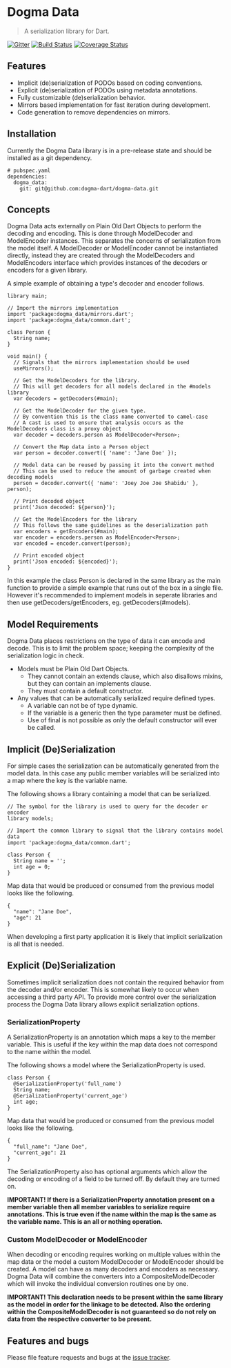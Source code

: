# Dogma Data

> A serialization library for Dart.

[![Gitter](https://badges.gitter.im/Join%20Chat.svg)](https://gitter.im/dogma-dart/dogma-data?utm_source=badge&utm_medium=badge&utm_campaign=pr-badge&utm_content=badge)
[![Build Status](https://drone.io/github.com/dogma-dart/dogma-data/status.png)](https://drone.io/github.com/dogma-dart/dogma-data/latest)
[![Coverage Status](https://coveralls.io/repos/dogma-dart/dogma-data/badge.svg?branch=master)](https://coveralls.io/r/dogma-dart/dogma-data?branch=master)

## Features
- Implicit (de)serialization of PODOs based on coding conventions.
- Explicit (de)serialization of PODOs using metadata annotations.
- Fully customizable (de)serialization behavior.
- Mirrors based implementation for fast iteration during development.
- Code generation to remove dependencies on mirrors.

## Installation
Currently the Dogma Data library is in a pre-release state and should be installed as a git dependency.

    # pubspec.yaml
    dependencies:
      dogma_data:
        git: git@github.com:dogma-dart/dogma-data.git

## Concepts
Dogma Data acts externally on Plain Old Dart Objects to perform the decoding and encoding. This is done through ModelDecoder and ModelEncoder instances. This separates the concerns of serialization from the model itself. A ModelDecoder or ModelEncoder cannot be instantiated directly, instead they are created through the ModelDecoders and ModelEncoders interface which provides instances of the decoders or encoders for a given library.

A simple example of obtaining a type's decoder and encoder follows.  

    library main;
    
    // Import the mirrors implementation
    import 'package:dogma_data/mirrors.dart';
    import 'package:dogma_data/common.dart';
    
    class Person {
      String name;
    }
    
    void main() {
      // Signals that the mirrors implementation should be used
      useMirrors();
    
      // Get the ModelDecoders for the library.
      // This will get decoders for all models declared in the #models library
      var decoders = getDecoders(#main);
    
      // Get the ModelDecoder for the given type.
      // By convention this is the class name converted to camel-case
      // A cast is used to ensure that analysis occurs as the ModelDecoders class is a proxy object
      var decoder = decoders.person as ModelDecoder<Person>;
    
      // Convert the Map data into a Person object
      var person = decoder.convert({ 'name': 'Jane Doe' });
    
      // Model data can be reused by passing it into the convert method
      // This can be used to reduce the amount of garbage created when decoding models
      person = decoder.convert({ 'name': 'Joey Joe Joe Shabidu' }, person);
    
      // Print decoded object
      print('Json decoded: ${person}');
    
      // Get the ModelEncoders for the library
      // This follows the same guidelines as the deserialization path
      var encoders = getEncoders(#main);
      var encoder = encoders.person as ModelEncoder<Person>;
      var encoded = encoder.convert(person);
    
      // Print encoded object
      print('Json encoded: ${encoded}');
    }
    
In this example the class Person is declared in the same library as the main function to provide a simple example that runs out of the box in a single file. However it's recommended to implement models in seperate libraries and then use getDecoders/getEncoders, eg. getDecoders(#models).
    
## Model Requirements
Dogma Data places restrictions on the type of data it can encode and decode. This is to limit the problem space; keeping the complexity of the serialization logic in check.
- Models must be Plain Old Dart Objects.
  - They cannot contain an extends clause, which also disallows mixins, but they can contain an implements clause.
  - They must contain a default constructor.
- Any values that can be automatically serialized require defined types.
  - A variable can not be of type dynamic.
  - If the variable is a generic then the type parameter must be defined.
  - Use of final is not possible as only the default constructor will ever be called.

## Implicit (De)Serialization

For simple cases the serialization can be automatically generated from the model data. In this case any public member variables will be serialized into a map where the key is the variable name.

The following shows a library containing a model that can be serialized.

    // The symbol for the library is used to query for the decoder or encoder
    library models;
    
    // Import the common library to signal that the library contains model data
    import 'package:dogma_data/common.dart';
    
    class Person {
      String name = '';
      int age = 0;
    }

Map data that would be produced or consumed from the previous model looks like the following.

    {
      "name": "Jane Doe",
      "age": 21
    }

When developing a first party application it is likely that implicit serialization is all that is needed.

## Explicit (De)Serialization
Sometimes implicit serialization does not contain the required behavior from the decoder and/or encoder. This is somewhat likely to occur when accessing a third party API. To provide more control over the serialization process the Dogma Data library allows explicit serialization options.

### SerializationProperty
A SerializationProperty is an annotation which maps a key to the member variable. This is useful if the key within the map data does not correspond to the name within the model.

The following shows a model where the SerializationProperty is used.

    class Person {
      @SerializationProperty('full_name')
      String name;
      @SerializationProperty('current_age')
      int age;
    }
Map data that would be produced or consumed from the previous model looks like the following.

    {
      "full_name": "Jane Doe",
      "current_age": 21
    }
The SerializationProperty also has optional arguments which allow the decoding or encoding of a field to be turned off. By default they are turned on.

__IMPORTANT! If there is a SerializationProperty annotation present on a member variable then all member variables to serialize require annotations. This is true even if the name within the map is the same as the variable name. This is an all or nothing operation.__

### Custom ModelDecoder or ModelEncoder
When decoding or encoding requires working on multiple values within the map data or the model a custom ModelDecoder or ModelEncoder should be created. A model can have as many decoders and encoders as necessary. Dogma Data will combine the converters into a CompositeModelDecoder which will invoke the individual conversion routines one by one.

__IMPORTANT! This declaration needs to be present within the same library as the model in order for the linkage to be detected. Also the ordering within the CompositeModelDecoder is not guaranteed so do not rely on data from the respective converter to be present.__

## Features and bugs
Please file feature requests and bugs at the [issue tracker][tracker].

[tracker]: https://github.com/dogma-dart/dogma-data/issues
